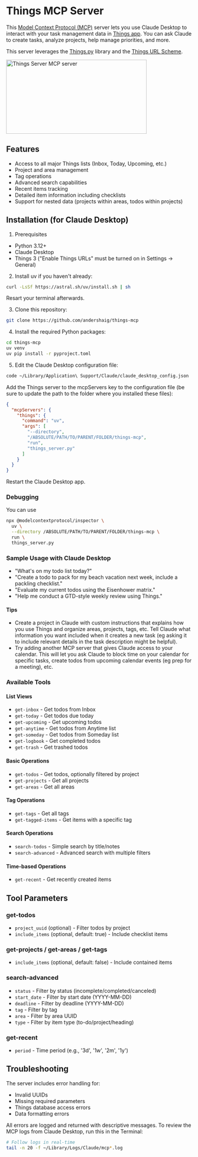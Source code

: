 # Things MCP Server

This [Model Context Protocol (MCP)](https://modelcontextprotocol.io/introduction) server lets you use Claude Desktop to interact with your task management data in [Things app](https://culturedcode.com/things). You can ask Claude to create tasks, analyze projects, help manage priorities, and more.

This server leverages the [Things.py](https://github.com/thingsapi/things.py) library and the [Things URL Scheme](https://culturedcode.com/things/help/url-scheme/).

<a href="https://glama.ai/mcp/servers/t9cgixg2ah"><img width="380" height="200" src="https://glama.ai/mcp/servers/t9cgixg2ah/badge" alt="Things Server MCP server" /></a>

## Features

- Access to all major Things lists (Inbox, Today, Upcoming, etc.)
- Project and area management
- Tag operations
- Advanced search capabilities
- Recent items tracking
- Detailed item information including checklists
- Support for nested data (projects within areas, todos within projects)

## Installation (for Claude Desktop)

1. Prerequisites

- Python 3.12+
- Claude Desktop
- Things 3 ("Enable Things URLs" must be turned on in Settings -> General)

2. Install uv if you haven't already:

```bash
curl -LsSf https://astral.sh/uv/install.sh | sh
```

Resart your terminal afterwards.

3. Clone this repository:

```bash
git clone https://github.com/andershaig/things-mcp
```

4. Install the required Python packages:

```bash
cd things-mcp
uv venv
uv pip install -r pyproject.toml
```

5. Edit the Claude Desktop configuration file:

```bash
code ~/Library/Application\ Support/Claude/claude_desktop_config.json
```

Add the Things server to the mcpServers key to the configuration file (be sure to update the path to the folder where you installed these files):

```json
{
  "mcpServers": {
    "things": {
      "command": "uv",
      "args": [
        "--directory",
        "/ABSOLUTE/PATH/TO/PARENT/FOLDER/things-mcp",
        "run",
        "things_server.py"
      ]
    }
  }
}
```

Restart the Claude Desktop app.

### Debugging

You can use

```bash
npx @modelcontextprotocol/inspector \
  uv \
  --directory /ABSOLUTE/PATH/TO/PARENT/FOLDER/things-mcp \
  run \
  things_server.py
```

### Sample Usage with Claude Desktop

- "What's on my todo list today?"
- "Create a todo to pack for my beach vacation next week, include a packling checklist."
- "Evaluate my current todos using the Eisenhower matrix."
- "Help me conduct a GTD-style weekly review using Things."

#### Tips

- Create a project in Claude with custom instructions that explains how you use Things and organize areas, projects, tags, etc. Tell Claude what information you want included when it creates a new task (eg asking it to include relevant details in the task description might be helpful).
- Try adding another MCP server that gives Claude access to your calendar. This will let you ask Claude to block time on your calendar for specific tasks, create todos from upcoming calendar events (eg prep for a meeting), etc.

### Available Tools

#### List Views

- `get-inbox` - Get todos from Inbox
- `get-today` - Get todos due today
- `get-upcoming` - Get upcoming todos
- `get-anytime` - Get todos from Anytime list
- `get-someday` - Get todos from Someday list
- `get-logbook` - Get completed todos
- `get-trash` - Get trashed todos

#### Basic Operations

- `get-todos` - Get todos, optionally filtered by project
- `get-projects` - Get all projects
- `get-areas` - Get all areas

#### Tag Operations

- `get-tags` - Get all tags
- `get-tagged-items` - Get items with a specific tag

#### Search Operations

- `search-todos` - Simple search by title/notes
- `search-advanced` - Advanced search with multiple filters

#### Time-based Operations

- `get-recent` - Get recently created items

## Tool Parameters

### get-todos

- `project_uuid` (optional) - Filter todos by project
- `include_items` (optional, default: true) - Include checklist items

### get-projects / get-areas / get-tags

- `include_items` (optional, default: false) - Include contained items

### search-advanced

- `status` - Filter by status (incomplete/completed/canceled)
- `start_date` - Filter by start date (YYYY-MM-DD)
- `deadline` - Filter by deadline (YYYY-MM-DD)
- `tag` - Filter by tag
- `area` - Filter by area UUID
- `type` - Filter by item type (to-do/project/heading)

### get-recent

- `period` - Time period (e.g., '3d', '1w', '2m', '1y')

## Troubleshooting

The server includes error handling for:

- Invalid UUIDs
- Missing required parameters
- Things database access errors
- Data formatting errors

All errors are logged and returned with descriptive messages. To review the MCP logs from Claude Desktop, run this in the Terminal:

```bash
# Follow logs in real-time
tail -n 20 -f ~/Library/Logs/Claude/mcp*.log
```
